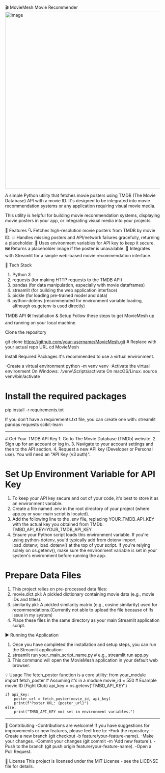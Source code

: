 🎬 MovieMesh
Movie Recommender
<img width="1178" height="576" alt="image" src="https://github.com/user-attachments/assets/ce6ca250-ae63-43d6-a25b-cc9e04d037c0" />

A simple Python utility that fetches movie posters using TMDB (The Movie Database) API with a movie ID. It's designed to be integrated into movie recommendation systems or any application requiring visual movie media.

This utility is helpful for building movie recommendation systems, displaying movie posters in your app, or integrating visual media into your projects.

📌 Features
🔍 Fetches high-resolution movie posters from TMDB by movie ID.
💥 Handles missing posters and API/network failures gracefully, returning a placeholder.
🔐 Uses environment variables for API key to keep it secure.
🖼️ Returns a placeholder image if the poster is unavailable.
🚀 Integrates with Streamlit for a simple web-based movie recommendation interface.

🧰 Tech Stack
1. Python 3
2. requests (for making HTTP requests to the TMDB API)
3. pandas (for data manipulation, especially with movie dataframes)
4. streamlit (for building the web application interface)
5. pickle (for loading pre-trained model and data)
6. python-dotenv (recommended for environment variable loading, although os.getenv is used directly)

TMDB API
🛠️ Installation & Setup
Follow these steps to get MovieMesh up and running on your local machine.

Clone the repository

git clone https://github.com/your-username/MovieMesh.git # Replace with your actual repo URL
cd MovieMesh

Install Required Packages
It's recommended to use a virtual environment.

-Create a virtual environment
python -m venv venv
-Activate the virtual environment
    On Windows:
        .\venv\Scripts\activate
    On macOS/Linux:
        source venv/bin/activate

# Install the required packages
pip install -r requirements.txt

If you don't have a requirements.txt file, you can create one with:
streamlit
pandas
requests
scikit-learn 
<hr>
# Get Your TMDB API Key
1. Go to The Movie Database (TMDb) website.
2. Sign up for an account or log in.
3. Navigate to your account settings and then to the API section.
4. Request a new API key (Developer or Personal use). You will need an "API Key (v3 auth)".

# Set Up Environment Variable for API Key
1. To keep your API key secure and out of your code, it's best to store it as an environment variable.
2. Create a file named .env in the root directory of your project (where app.py or your main script is located).
3. Add the following line to the .env file, replacing YOUR_TMDB_API_KEY with the actual key you obtained from TMDb:  TMBD_API_KEY=YOUR_TMDB_API_KEY
4. Ensure your Python script loads this environment variable. If you're using python-dotenv, you'd typically add from dotenv import load_dotenv; load_dotenv() at the top of your script. If you're relying solely on os.getenv(), make sure the environment variable is set in your system's environment before running the app.

# Prepare Data Files
1. This project relies on pre-processed data files:
2. movie.dict.pkl: A pickled dictionary containing movie data (e.g., movie IDs and titles).
3. similarity.pkl: A pickled similarity matrix (e.g., cosine similarity) used for recommendations.(Currently not able to upload the file because of lfs issue in my system)
4. Place these files in the same directory as your main Streamlit application script.

▶️ Running the Application
1. Once you have completed the installation and setup steps, you can run the Streamlit application:
2. streamlit run your_main_script_name.py # e.g., streamlit run app.py
3. This command will open the MovieMesh application in your default web browser.

💡 Usage
The fetch_poster function is a core utility:
    from your_module import fetch_poster # Assuming it's in a module
    movie_id = 550 # Example movie ID (Fight Club)
    api_key = os.getenv('TMBD_API_KEY')
    
    if api_key:
        poster_url = fetch_poster(movie_id, api_key)
        print(f"Poster URL: {poster_url}")
    else:
        print("TMBD_API_KEY not set in environment variables.")
<hr>
🤝 Contributing
-Contributions are welcome! If you have suggestions for improvements or new features, please feel free to:
-Fork the repository.
-Create a new branch (git checkout -b feature/your-feature-name).
-Make your changes.
-Commit your changes (git commit -m 'Add new feature').
-Push to the branch (git push origin feature/your-feature-name).
-Open a Pull Request.

📄 License
This project is licensed under the MIT License - see the LICENSE file for details.
